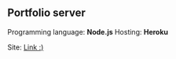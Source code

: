 ## Portfolio server
Programming language: __Node.js__
Hosting: __Heroku__

Site: [Link :)](https://prounebit-portfolio-server.herokuapp.com/)
